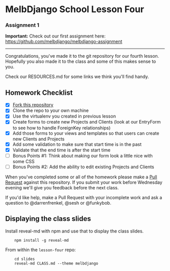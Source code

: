 # MelbDjango School Lesson Four

### Assignment 1

**Important:** Check out our first assignment here: https://github.com/melbdjango/melbdjango-assignment

---


Congratulations, you've made it to the git repository for our fourth lesson. Hopefully you also made it to the class
and some of this makes sense to you.

Check our RESOURCES.md for some links we think you'll find handy.


## Homework Checklist

- [X] [Fork this repository][gh-fork]
- [X] Clone the repo to your own machine
- [X] Use the virtualenv you created in previous lesson
- [X] Create forms to create new Projects and Clients (look at our EntryForm to see how to handle ForeignKey relationships)
- [X] Add those forms to your views and templates so that users can create new Clients and Projects
- [X] Add some validation to make sure that start time is in the past
- [X] Validate that the end time is after the start time
- [ ] Bonus Points #1: Think about making our form look a little nice with some CSS
- [ ] Bonus Points #2: Add the ability to edit existing Projects and Clients

When you've completed some or all of the homework please make a [Pull Request][gh-pr] against this repository. If you submit
your work before Wednesday evening we'll give you feedback before the next class.

If you'd like help, make a Pull Request with your incomplete work and ask a question to @darrenfrenkel, @sesh or
@funkybob.


## Displaying the class slides

Install reveal-md with npm and use that to display the class slides.

```
    npm install -g reveal-md
```

From within the `lesson-four` repo:

```
    cd slides
    reveal-md CLASS.md --theme melbdjango
```

[gh-fork]: https://help.github.com/articles/fork-a-repo/
[gh-pr]: https://help.github.com/articles/using-pull-requests/
[dj-request-response]: https://docs.djangoproject.com/en/1.8/ref/request-response/
[mdn-html]: https://developer.mozilla.org/en-US/docs/Web/Guide/HTML/Introduction
